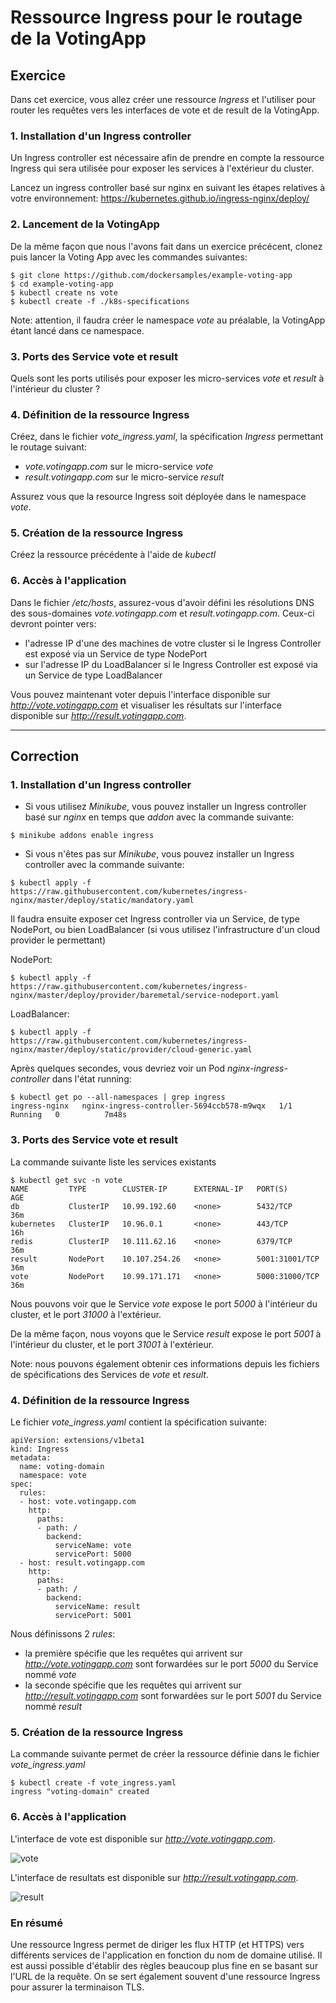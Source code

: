# Ressource Ingress pour le routage de la VotingApp

## Exercice

Dans cet exercice, vous allez créer une ressource *Ingress* et l'utiliser pour router les requêtes vers les interfaces de vote et de result de la VotingApp.

### 1. Installation d'un Ingress controller

Un Ingress controller est nécessaire afin de prendre en compte la ressource Ingress qui sera utilisée pour exposer les services à l'extérieur du cluster.

Lancez un ingress controller basé sur nginx en suivant les étapes relatives à votre environnement: https://kubernetes.github.io/ingress-nginx/deploy/

### 2. Lancement de la VotingApp

De la même façon que nous l'avons fait dans un exercice précécent, clonez puis lancer la Voting App avec les commandes suivantes:

```
$ git clone https://github.com/dockersamples/example-voting-app
$ cd example-voting-app
$ kubectl create ns vote
$ kubectl create -f ./k8s-specifications
```

Note: attention, il faudra créer le namespace *vote* au préalable, la VotingApp étant lancé dans ce namespace.

### 3. Ports des Service vote et result

Quels sont les ports utilisés pour exposer les micro-services *vote* et *result* à l'intérieur du cluster ?

### 4. Définition de la ressource Ingress

Créez, dans le fichier *vote_ingress.yaml*, la spécification *Ingress* permettant le routage suivant:
- *vote.votingapp.com* sur le micro-service *vote*
- *result.votingapp.com* sur le micro-service *result*

Assurez vous que la resource Ingress soit déployée dans le namespace *vote*.

### 5. Création de la ressource Ingress

Créez la ressource précédente à l'aide de *kubectl*

### 6. Accès à l'application

Dans le fichier */etc/hosts*, assurez-vous d'avoir défini les résolutions DNS des sous-domaines *vote.votingapp.com* et *result.votingapp.com*. Ceux-ci devront pointer vers:
- l'adresse IP d'une des machines de votre cluster si le Ingress Controller est exposé via un Service de type NodePort
- sur l'adresse IP du LoadBalancer si le Ingress Controller est exposé via un Service de type LoadBalancer

Vous pouvez maintenant voter depuis l'interface disponible sur *http://vote.votingapp.com* et visualiser les résultats sur l'interface disponible sur *http://result.votingapp.com*.

---

## Correction

### 1. Installation d'un Ingress controller

- Si vous utilisez *Minikube*, vous pouvez installer un Ingress controller basé sur *nginx* en temps que *addon* avec la commande suivante:

```
$ minikube addons enable ingress
```

- Si vous n'êtes pas sur *Minikube*, vous pouvez installer un Ingress controller avec la commande suivante:

```
$ kubectl apply -f https://raw.githubusercontent.com/kubernetes/ingress-nginx/master/deploy/static/mandatory.yaml
```

Il faudra ensuite exposer cet Ingress controller via un Service, de type NodePort, ou bien LoadBalancer (si vous utilisez l'infrastructure d'un cloud provider le permettant)

NodePort:

```
$ kubectl apply -f https://raw.githubusercontent.com/kubernetes/ingress-nginx/master/deploy/provider/baremetal/service-nodeport.yaml

```

LoadBalancer:

```
$ kubectl apply -f https://raw.githubusercontent.com/kubernetes/ingress-nginx/master/deploy/static/provider/cloud-generic.yaml
```

Après quelques secondes, vous devriez voir un Pod *nginx-ingress-controller* dans l'état running:

```
$ kubectl get po --all-namespaces | grep ingress
ingress-nginx   nginx-ingress-controller-5694ccb578-m9wqx   1/1     Running   0          7m48s
```

### 3. Ports des Service vote et result

La commande suivante liste les services existants

```
$ kubectl get svc -n vote
NAME         TYPE        CLUSTER-IP      EXTERNAL-IP   PORT(S)          AGE
db           ClusterIP   10.99.192.60    <none>        5432/TCP         36m
kubernetes   ClusterIP   10.96.0.1       <none>        443/TCP          16h
redis        ClusterIP   10.111.62.16    <none>        6379/TCP         36m
result       NodePort    10.107.254.26   <none>        5001:31001/TCP   36m
vote         NodePort    10.99.171.171   <none>        5000:31000/TCP   36m
```

Nous pouvons voir que le Service *vote* expose le port *5000* à l'intérieur du cluster, et le port *31000* à l'extérieur.

De la même façon, nous voyons que le Service *result* expose le port *5001* à l'intérieur du cluster, et le port *31001* à l'extérieur.

Note: nous pouvons également obtenir ces informations depuis les fichiers de spécifications des Services de *vote* et *result*.

### 4. Définition de la ressource Ingress

Le fichier *vote_ingress.yaml* contient la spécification suivante:

```
apiVersion: extensions/v1beta1
kind: Ingress
metadata:
  name: voting-domain
  namespace: vote
spec:
  rules:
  - host: vote.votingapp.com
    http:
      paths:
      - path: /
        backend:
          serviceName: vote
          servicePort: 5000
  - host: result.votingapp.com
    http:
      paths:
      - path: /
        backend:
          serviceName: result
          servicePort: 5001
```

Nous définissons 2 *rules*:
- la première spécifie que les requêtes qui arrivent sur *http://vote.votingapp.com* sont forwardées sur le port *5000* du Service nommé *vote*
- la seconde spécifie que les requêtes qui arrivent sur *http://result.votingapp.com* sont forwardées sur le port *5001* du Service nommé *result*

### 5. Création de la ressource Ingress

La commande suivante permet de créer la ressource définie dans le fichier *vote_ingress.yaml*

```
$ kubectl create -f vote_ingress.yaml
ingress "voting-domain" created
```

### 6. Accès à l'application

L'interface de vote est disponible sur *http://vote.votingapp.com*.

![vote](./images/ingress_vote1.png)

L'interface de resultats est disponible sur *http://result.votingapp.com*.

![result](./images/ingress_vote2.png)

### En résumé

Une ressource Ingress permet de diriger les flux HTTP (et HTTPS) vers différents services de l'application en fonction du nom de domaine utilisé. Il est aussi possible d'établir des règles beaucoup plus fine en se basant sur l'URL de la requête. On se sert également souvent d'une ressource Ingress pour assurer la terminaison TLS.
